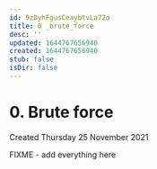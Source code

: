 ```yaml
---
id: 9zDyhFgusCeaybtvLa72o
title: 0 _brute_force
desc: ''
updated: 1644767656940
created: 1644767656940
stub: false
isDir: false
---
```

# 0. Brute force
Created Thursday 25 November 2021

FIXME  - add everything here

